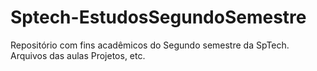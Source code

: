 # Sptech-EstudosSegundoSemestre

Repositório com fins acadêmicos do Segundo semestre da SpTech.
Arquivos das aulas
Projetos, etc.

